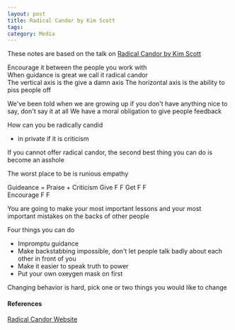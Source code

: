 ```yaml
---
layout: post
title: Radical Candor by Kim Scott
tags: 
category: Media
---
```


These notes are based on the talk on [Radical Candor by Kim Scott](https://www.youtube.com/watch?time_continue=40&v=WHpGkWdWOlA)  

Encourage it between the people you work with  
When guidance is great we call it radical candor  
The vertical axis is the give a damn axis
The horizontal axis is the ability to piss people off  

We've been told when we are growing up if you don't have anything nice to say, don't say it at all
We have a moral obligation to give people feedback  

How can you be radically candid
- in private if it is criticism  

If you cannot offer radical candor, the second best thing you can do is become an asshole  

The worst place to be is runious empathy  

Guideance = Praise + Criticism
Give          F         F
Get           F         F  
Encourage     F         F

You are going to make your most important lessons and your most important mistakes on the backs of other people  

Four things you can do  
- Impromptu guidance  
- Make backstabbing impossible, don't let people talk badly about each other in front of you
- Make it easier to speak truth to power  
- Put your own oxeygen mask on first  

Changing behavior is hard, pick one or two things you would like to change  

#### References

[Radical Candor Website](https://www.radicalcandor.com)  
